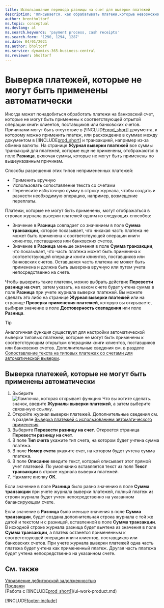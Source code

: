 ```yaml
---
title: Использование перевода разницы на счет для выверки платежей
description: 'Описывается, как обрабатывать платежи,которые невозможно применить к документу, например, если возникает разница сумм из-за валютных курсов.'
author: brentholtorf
ms.topic: conceptual
ms.devlang: al
ms.search.keywords: 'payment process, cash receipts'
ms.search.form: '1290, 1294, 1287'
ms.date: 04/01/2021
ms.author: bholtorf
ms.service: dynamics-365-business-central
ms.reviewer: bholtorf
---
```

# <a name="reconcile-payments-that-cant-be-applied-automatically"></a>Выверка платежей, которые не могут быть применены автоматически
Иногда может понадобиться обработать платежи на банковский счет, которые не могут быть применены к соответствующей отрытой операции книги клиентов, поставщиков или банковских счетов. Причинами могут быть отсутствие в [!INCLUDE[prod_short](includes/prod_short.md)] документа, к которому можно применить платеж, или расхождение в суммах между документом в [!INCLUDE[prod_short](includes/prod_short.md)] и транзакцией, например из-за обмена валюты. На странице **Журнал выверки платежей** все суммы транзакций для платежей, которые еще не применены, отображаются в поле **Разница**, включая суммы, которые не могут быть применены по вышеуказанным причинам.

Способы разрешения этих типов непримененных платежей:
* Применить вручную
* Использовать сопоставление текста со счетами
* Перенесите избыточную сумму в строку журнала, чтобы создать и разнести необходимую операцию, например, возмещение переплаты.

Платежи, которые не могут быть применены, могут отображаться в строках журнала выверки платежей одним из следующих способов:

* Значение в **Разница** совпадает со значением в поле **Сумма транзакции**, которое показывает, что никакая часть платежа не может быть применена к соответствующей операции книги клиентов, поставщиков или банковских счетов.
* Значение в **Разница** меньше значения в поле **Сумма транзакции**, что показывает, что часть платежа может быть применена к соответствующей операции книги клиентов, поставщиков или банковских счетов. Оставшаяся часть платежа не может быть применена и должна быть выверена вручную или путем учета непосредственно на счете.

Чтобы выверить такие платежи, можно выбрать действие **Перевести разницу на счет**, затем указать, на каком счете будет учтена сумма в поле **Разница** при учете журнала выверки платежей. Вы можете сделать это либо на странице **Журнал выверки платежей** или на странице **Проверка применения платежей**, которую вы открываете, выбирая значение в поле **Достоверность совпадения** или поле **Разница**.

> [!TIP]  
>   Аналогичная функция существует для настройки автоматической выверки типовых платежей, которые не могут быть применены к соответствующим открытым операциям книги клиентов, поставщиков или банковских счетов. Дополнительные сведения см. в разделе [Сопоставление текста на типовых платежах со счетами для автоматической выверки](receivables-how-map-text-recurring-payments-accounts-auto-reconcilliation.md).

## <a name="to-reconcile-payments-that-cant-be-applied-automatically"></a>Выверка платежей, которые не могут быть применены автоматически
1. Выберите ![Лампочка, которая открывает функцию Что вы хотите сделать.](media/ui-search/search_small.png "Что вы хотите сделать") значок, введите **Журналы выверки платежей**, а затем выберите связанную ссылку.
2. Откройте журнал выверки платежей. Дополнительные сведения см. в разделе [Выверка платежей с использованием автоматического применения](receivables-how-reconcile-payments-auto-application.md).
3. Выберите **Перевести разницу на счет**. Откроется страница **Перевести разницу на счет**.
4. В поле **Тип счета** укажите тип счета, на котором будет учтена сумма платежа.
5. В поле **Номер счета** укажите счет, на котором будет учтена сумма платежа.
6. В поле **Описание** введите текст, который описывает этот прямой учет платежей. По умолчанию вставляется текст из поля **Текст транзакции** в строке журнала выверки платежей.
7. Нажмите кнопку **ОК**.

Если значение в поле **Разница** было равно значению в поле **Сумма транзакции** при учете журнала выверки платежей, полный платеж из строки журнала будет учтен непосредственно на указанном балансирующем счете.

Если значение в **Разница** было меньше значения в поле **Сумма транзакции**, будет создана дополнительная строка журнала с той же датой и текстом и с разницей, вставленной в поле **Сумма транзакции**. В исходной строке журнала разница будет вычтена из значения в поле **Сумма транзакции**, а платеж останется примененным к соответствующей операции книги клиентов, поставщиков или банковских счетов. При учете журнала выверки платежей одна часть платежа будет учтена как примененный платеж. Другая часть платежа будет учтена непосредственно на указанном счете.

## <a name="see-also"></a>См. также
[Управление дебиторской задолженностью](receivables-manage-receivables.md)  
[Продажи](sales-manage-sales.md)  
[Работа с [!INCLUDE[prod_short](includes/prod_short.md)]](ui-work-product.md)


[!INCLUDE[footer-include](includes/footer-banner.md)]
